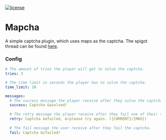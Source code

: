 [![license](https://img.shields.io/github/license/mashape/apistatus.svg) ](LICENSE)

# Mapcha
A simple captcha plugin, which uses maps as the captcha. The spigot thread can be found [here](https://www.spigotmc.org/resources/mapcha.51630/).

### Config
```yml
# The amount of tries the player will get to solve the captcha.
tries: 3

# The time limit in seconds the player has to solve the captcha.
time_limit: 10

messages:
  # The success message the player receive after they solve the captcha.
  success: Captcha &asolved!
  
  # The retry message the player receive after they fail one of their tries.
  retry: Captcha &efailed, &rplease try again. ({CURRENT}/{MAX})
  
  # The fail message the user receive after they fail the captcha.
  fail: Captcha &cfailed!
```